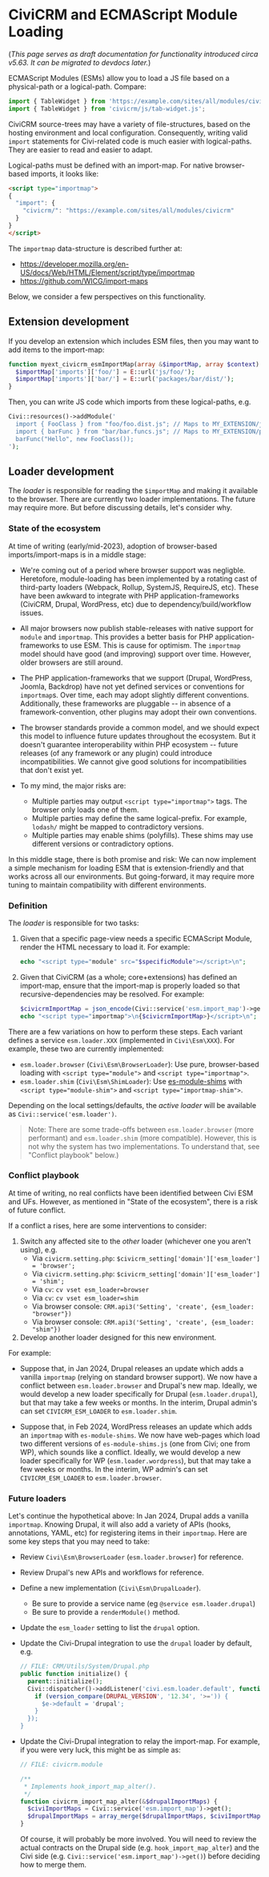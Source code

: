 # CiviCRM and ECMAScript Module Loading

(*This page serves as draft documentation for functionality introduced circa v5.63. It can be migrated to devdocs later.*)

ECMAScript Modules (ESMs) allow you to load a JS file based on a physical-path or a logical-path.  Compare:

```js
import { TableWidget } from 'https://example.com/sites/all/modules/civicrm/js/table-widget.js';
import { TableWidget } from 'civicrm/js/tab-widget.js';
```

CiviCRM source-trees may have a variety of file-structures, based on the hosting environment and local configuration.
Consequently, writing valid `import` statements for Civi-related code is much easier with logical-paths. They are
easier to read and easier to adapt.

Logical-paths must be defined with an import-map. For native browser-based imports, it looks like:

```html
<script type="importmap">
{
  "import": {
    "civicrm/": "https://example.com/sites/all/modules/civicrm"
  }
}
</script>
```

The `importmap` data-structure is described further at:

* https://developer.mozilla.org/en-US/docs/Web/HTML/Element/script/type/importmap
* https://github.com/WICG/import-maps

Below, we consider a few perspectives on this functionality.

## Extension development

If you develop an extension which includes ESM files, then you may want to add items to the import-map:

```php
function myext_civicrm_esmImportMap(array &$importMap, array $context): void {
  $importMap['imports']['foo/'] = E::url('js/foo/');
  $importMap['imports']['bar/'] = E::url('packages/bar/dist/');
}
```

Then, you can write JS code which imports from these logical-paths, e.g.

```php
Civi::resources()->addModule('
  import { FooClass } from "foo/foo.dist.js"; // Maps to MY_EXTENSION/js/foo/foo.dist.js
  import { barFunc } from "bar/bar.funcs.js"; // Maps to MY_EXTENSION/packages/bar/dist/bar.funcs.js
  barFunc("Hello", new FooClass());
');
```

## Loader development

The *loader* is responsible for reading the `$importMap` and making it available to the browser.  There are
currently two loader implementations.  The future may require more.  But before discussing details, let's consider why.

### State of the ecosystem

At time of writing (early/mid-2023), adoption of browser-based imports/import-maps is in a middle stage:

* We're coming out of a period where browser support was negligble.  Heretofore, module-loading has been implemented by
  a rotating cast of third-party loaders (Webpack, Rollup, SystemJS, RequireJS, etc).  These have been awkward to
  integrate with PHP application-frameworks (CiviCRM, Drupal, WordPress, etc) due to dependency/build/workflow issues.

* All major browsers now publish stable-releases with native support for `module` and `importmap`.  This provides a
  better basis for PHP application-frameworks to use ESM.  This is cause for optimism.  The `importmap` model should
  have good (and improving) support over time. However, older browsers are still around.

* The PHP application-frameworks that we support (Drupal, WordPress, Joomla, Backdrop) have not yet defined services or
  conventions for `importmap`s.  Over time, each may adopt slightly different conventions.  Additionally, these
  frameworks are pluggable -- in absence of a framework-convention, other plugins may adopt their own conventions.

* The browser standards provide a common model, and we should expect this model to influence future updates throughout
  the ecosystem.  But it doesn't guarantee interoperability within PHP ecosystem -- future releases (of any framework
  or any plugin) could introduce incompatibilities.  We cannot give good solutions for incompatibilities that don't
  exist yet.

* To my mind, the major risks are:
    * Multiple parties may output `<script type="importmap">` tags. The browser only loads one of them.
    * Multiple parties may define the same logical-prefix. For example, `lodash/` might be mapped to contradictory versions.
    * Multiple parties may enable shims (polyfills). These shims may use different versions or contradictory options.

In this middle stage, there is both promise and risk: We can now implement a simple mechanism for loading ESM that is
extension-friendly and that works across all our environments.  But going-forward, it may require more tuning to
maintain compatibility with different environments.

### Definition

The *loader* is responsible for two tasks:

1. Given that a specific page-view needs a specific ECMAScript Module, render the HTML necessary to load it. For example:
    ```php
    echo "<script type="module" src="$specificModule"></script>\n";
    ```
2. Given that CiviCRM (as a whole; core+extensions) has defined an import-map, ensure that the import-map is properly
   loaded so that recursive-dependencies may be resolved. For example:
    ```php
    $civicrmImportMap = json_encode(Civi::service('esm.import_map')->get());
    echo "<script type="importmap">\n{$civicrmImportMap>}</script>\n";
    ```

There are a few variations on how to perform these steps. Each variant defines a service `esm.loader.XXX`
(implemented in `Civi\Esm\XXX`).  For example, these two are currently implemented:

* `esm.loader.browser` (`Civi\Esm\BrowserLoader`): Use pure, browser-based loading with `<script type="module">` and `<script type="importmap">`.
* `esm.loader.shim` (`Civi\Esm\ShimLoader`): Use [es-module-shims](https://github.com/guybedford/es-module-shims) with `<script type="module-shim">` and `<script type="importmap-shim">`.

Depending on the local settings/defaults, the _active loader_ will be available as `Civi::service('esm.loader')`.

> Note: There are some trade-offs between `esm.loader.browser` (more performant) and `esm.loader.shim` (more compatible).  However, this
> is not why the system has two implementations.  To understand that, see "Conflict playbook" below.)

### Conflict playbook

At time of writing, no real conflicts have been identified between Civi ESM and UFs.  However, as mentioned in "State
of the ecosystem", there is a risk of future conflict.

If a conflict a rises, here are some interventions to consider:

1. Switch any affected site to the *other* loader (whichever one you aren't using), e.g.
    * Via `civicrm.setting.php`: `$civicrm_setting['domain']['esm_loader'] = 'browser';`
    * Via `civicrm.setting.php`: `$civicrm_setting['domain']['esm_loader'] = 'shim';`
    * Via `cv`: `cv vset esm_loader=browser`
    * Via `cv`: `cv vset esm_loader=shim`
    * Via browser console: `CRM.api3('Setting', 'create', {esm_loader: "browser"})`
    * Via browser console: `CRM.api3('Setting', 'create', {esm_loader: "shim"})`
2. Develop another loader designed for this new environment.

For example:

* Suppose that, in Jan 2024, Drupal releases an update which adds a vanilla `importmap` (relying on standard browser support).  We now have
  a conflict between `esm.loader.browser` and Drupal's new map.  Ideally, we would develop a new loader specifically for Drupal
  (`esm.loader.drupal`), but that may take a few weeks or months.  In the interim, Drupal admin's can set `CIVICRM_ESM_LOADER` to
  `esm.loader.shim`.

* Suppose that, in Feb 2024, WordPress releases an update which adds an `importmap` with `es-module-shims`.  We now have web-pages which
  load two different versions of `es-module-shims.js` (one from Civi; one from WP), which sounds like a conflict.  Ideally, we would
  develop a new loader specifically for WP (`esm.loader.wordpress`), but that may take a few weeks or months.  In the interim, WP admin's
  can set `CIVICRM_ESM_LOADER` to `esm.loader.browser`.

### Future loaders

Let's continue the hypothetical above: In Jan 2024, Drupal adds a vanilla `importmap`. Knowing Drupal, it will also add a variety of APIs
(hooks, annotations, YAML, etc) for registering items in their `importmap`. Here are some key steps that you may need to take:

* Review `Civi\Esm\BrowserLoader` (`esm.loader.browser`) for reference.
* Review Drupal's new APIs and workflows for reference.
* Define a new implementation (`Civi\Esm\DrupalLoader`).
    * Be sure to provide a service name (eg `@service esm.loader.drupal`)
    * Be sure to provide a `renderModule()` method.
* Update the `esm_loader` setting to list the `drupal` option.
* Update the Civi-Drupal integration to use the `drupal` loader by default, e.g.
    ```php
    // FILE: CRM/Utils/System/Drupal.php
    public function initialize() {
      parent::initialize();
      Civi::dispatcher()->addListener('civi.esm.loader.default', function ($e) {
        if (version_compare(DRUPAL_VERSION', '12.34', '>=')) {
          $e->default = 'drupal';
        }
      });
    }
    ```
* Update the Civi-Drupal integration to relay the import-map. For example, if you were very luck, this might be as simple as:

    ```php
    // FILE: civicrm.module

    /**
     * Implements hook_import_map_alter().
     */
    function civicrm_import_map_alter(&$drupalImportMaps) {
      $civiImportMaps = Civi::service('esm.import_map')->get();
      $drupalImportMaps = array_merge($drupalImportMaps, $civiImportMaps);
    }
    ```

    Of course, it will probably be more involved.  You will need to review the actual contracts on the Drupal side
    (e.g. `hook_import_map_alter`) and the Civi side (e.g. `Civi::service('esm.import_map')->get()`) before deciding
    how to merge them.
